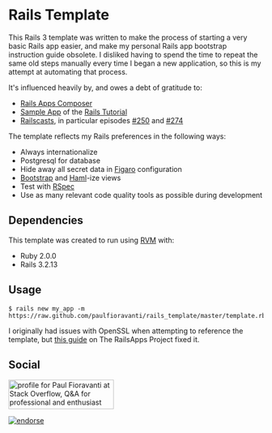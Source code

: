 # Rails Template

This Rails 3 template was written to make the process of starting a very basic Rails app easier, and make my personal Rails app bootstrap instruction guide obsolete.  I disliked having to spend the time to repeat the same old steps manually every time I began a new application, so this is my attempt at automating that process.  

It's influenced heavily by, and owes a debt of gratitude to: 
- [Rails Apps Composer](https://github.com/RailsApps/rails_apps_composer)
- [Sample App](https://github.com/railstutorial/sample_app) of the [Rails Tutorial](http://ruby.railstutorial.org/)
- [Railscasts](http://railscasts.com/), in particular episodes [#250](http://railscasts.com/episodes/250-authentication-from-scratch-revised) and [#274](http://railscasts.com/episodes/274-remember-me-reset-password)

The template reflects my Rails preferences in the following ways:

- Always internationalize
- Postgresql for database
- Hide away all secret data in [Figaro](https://github.com/laserlemon/figaro) configuration
- [Bootstrap](https://github.com/thomas-mcdonald/bootstrap-sass) and [Haml](https://github.com/haml/haml)-ize views
- Test with [RSpec](https://github.com/rspec/rspec-rails)
- Use as many relevant code quality tools as possible during development

## Dependencies

This template was created to run using [RVM](https://rvm.io/) with:

- Ruby 2.0.0
- Rails 3.2.13

## Usage

    $ rails new my_app -m https://raw.github.com/paulfioravanti/rails_template/master/template.rb

I originally had issues with OpenSSL when attempting to reference the template, but [this guide](http://railsapps.github.com/openssl-certificate-verify-failed.html) on The RailsApps Project fixed it. 

## Social

<a href="http://stackoverflow.com/users/567863/paul-fioravanti">
  <img src="http://stackoverflow.com/users/flair/567863.png" width="208" height="58" alt="profile for Paul Fioravanti at Stack Overflow, Q&amp;A for professional and enthusiast programmers" title="profile for Paul Fioravanti at Stack Overflow, Q&amp;A for professional and enthusiast programmers">
</a>

[![endorse](http://api.coderwall.com/pfioravanti/endorsecount.png)](http://coderwall.com/pfioravanti)